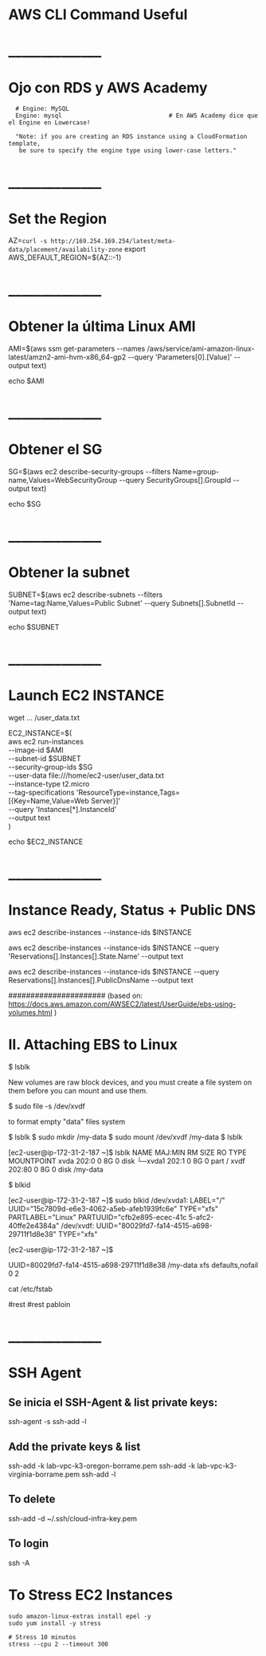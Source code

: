 # AWS CLI Command Useful


# ______________
# Ojo con RDS y AWS Academy

      # Engine: MySQL
      Engine: mysql                              # En AWS Academy dice que el Engine en Lowercase!  

      "Note: if you are creating an RDS instance using a CloudFormation template, 
       be sure to specify the engine type using lower-case letters."
      
# ______________
# Set the Region

AZ=`curl -s http://169.254.169.254/latest/meta-data/placement/availability-zone`
export AWS_DEFAULT_REGION=${AZ::-1}


# ______________
# Obtener la última Linux AMI

AMI=$(aws ssm get-parameters --names /aws/service/ami-amazon-linux-latest/amzn2-ami-hvm-x86_64-gp2 --query 'Parameters[0].[Value]' --output text)

echo $AMI


# ______________
# Obtener el SG

SG=$(aws ec2 describe-security-groups --filters Name=group-name,Values=WebSecurityGroup --query SecurityGroups[].GroupId --output text)

echo $SG


# ______________
# Obtener la subnet

SUBNET=$(aws ec2 describe-subnets --filters 'Name=tag:Name,Values=Public Subnet' --query Subnets[].SubnetId --output text)

echo $SUBNET


# ______________
# Launch EC2 INSTANCE

wget ... /user_data.txt 

EC2_INSTANCE=$(\
aws ec2 run-instances \
--image-id $AMI \
--subnet-id $SUBNET \
--security-group-ids $SG \
--user-data file:///home/ec2-user/user_data.txt \
--instance-type t2.micro \
--tag-specifications 'ResourceType=instance,Tags=[{Key=Name,Value=Web Server}]' \
--query 'Instances[*].InstanceId' \
--output text \
)

echo $EC2_INSTANCE


# ______________
# Instance Ready, Status + Public DNS

aws ec2 describe-instances --instance-ids $INSTANCE

aws ec2 describe-instances --instance-ids $INSTANCE --query 'Reservations[].Instances[].State.Name' --output text

aws ec2 describe-instances --instance-ids $INSTANCE --query Reservations[].Instances[].PublicDnsName --output text


######################
(based on:
https://docs.aws.amazon.com/AWSEC2/latest/UserGuide/ebs-using-volumes.html
)
# II. Attaching EBS to Linux

$ lsblk

New volumes are raw block devices, and you must create a file system on them before you can mount and use them.

$ sudo file -s /dev/xvdf

to format empty "data" files system

$ lsblk
$ sudo mkdir /my-data
$ sudo  mount /dev/xvdf /my-data
$ lsblk


[ec2-user@ip-172-31-2-187 ~]$ lsblk
NAME    MAJ:MIN RM SIZE RO TYPE MOUNTPOINT
xvda    202:0    0   8G  0 disk 
└─xvda1 202:1    0   8G  0 part /
xvdf    202:80   0   8G  0 disk /my-data



$ blkid

[ec2-user@ip-172-31-2-187 ~]$ sudo blkid 
/dev/xvda1: LABEL="/" UUID="15c7809d-e6e3-4062-a5eb-afeb1939fc6e" TYPE="xfs" PARTLABEL="Linux" PARTUUID="cfb2e895-ecec-41c
5-afc2-40ffe2e4384a"
/dev/xvdf: UUID="80029fd7-fa14-4515-a698-29711f1d8e38" TYPE="xfs"


[ec2-user@ip-172-31-2-187 ~]$ 

UUID=80029fd7-fa14-4515-a698-29711f1d8e38  /my-data  xfs  defaults,nofail  0  2


cat /etc/fstab

#rest 
#rest pabloin

# ______________
# SSH Agent

## Se inicia el SSH-Agent & list private keys: 
ssh-agent -s
ssh-add -l

## Add the private keys & list
ssh-add -k lab-vpc-k3-oregon-borrame.pem
ssh-add -k lab-vpc-k3-virginia-borrame.pem
ssh-add -l

## To delete
ssh-add -d  ~/.ssh/cloud-infra-key.pem

## To login
ssh -A <hostname>


# To Stress  EC2 Instances

    sudo amazon-linux-extras install epel -y
    sudo yum install -y stress

    # Stress 10 minutos
    stress --cpu 2 --timeout 300
